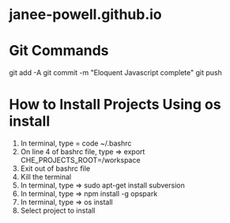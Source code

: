 # janee-powell.github.io

# Git Commands
 git add -A
 git commit -m "Eloquent Javascript complete"
 git push


 # How to Install Projects Using os install
1) In terminal, type = code ~/.bashrc
2) On line 4 of bashrc file, type => export CHE_PROJECTS_ROOT=/workspace
3) Exit out of bashrc file
4) Kill the terminal
5) In terminal, type => sudo apt-get install subversion
6) In terminal, type => npm install -g opspark
7) In terminal, type => os install
8) Select project to install